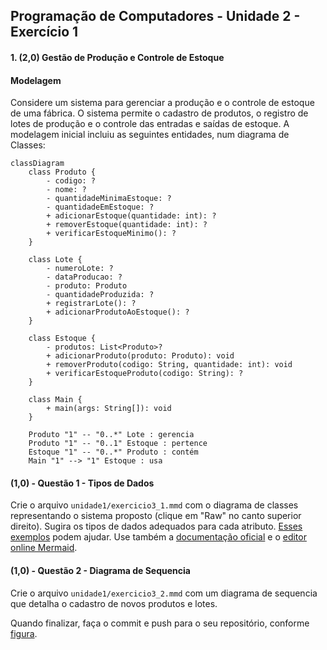 ## Programação de Computadores - Unidade 2 - Exercício 1

#### 1. (2,0) **Gestão de Produção e Controle de Estoque**

#### Modelagem
Considere um sistema para gerenciar a produção e o controle de estoque de uma fábrica. O sistema permite o cadastro de produtos, o registro de lotes de produção e o controle das entradas e saídas de estoque. A modelagem inicial incluiu as seguintes entidades, num diagrama de Classes:

```mermaid
classDiagram
    class Produto {
        - codigo: ?
        - nome: ?
        - quantidadeMinimaEstoque: ?
        - quantidadeEmEstoque: ?
        + adicionarEstoque(quantidade: int): ?
        + removerEstoque(quantidade: int): ?
        + verificarEstoqueMinimo(): ?
    }

    class Lote {
        - numeroLote: ?
        - dataProducao: ?
        - produto: Produto
        - quantidadeProduzida: ?
        + registrarLote(): ?
        + adicionarProdutoAoEstoque(): ?
    }

    class Estoque {
        - produtos: List<Produto>?
        + adicionarProduto(produto: Produto): void
        + removerProduto(codigo: String, quantidade: int): void
        + verificarEstoqueProduto(codigo: String): ?
    }

    class Main {
        + main(args: String[]): void
    }

    Produto "1" -- "0..*" Lote : gerencia
    Produto "1" -- "0..1" Estoque : pertence
    Estoque "1" -- "0..*" Produto : contém
    Main "1" --> "1" Estoque : usa

```
#### (1,0) - Questão 1 - Tipos de Dados

Crie o arquivo `unidade1/exercicio3_1.mmd` com o diagrama de classes representando o sistema proposto (clique em "Raw" no canto superior direito). Sugira os tipos de dados adequados para cada atributo. [Esses exemplos](gabaritosAula3) podem ajudar. Use também a [documentação oficial](https://mermaid.js.org/syntax/flowchart.html) e o [editor online Mermaid](https://mermaid.live/). 

#### (1,0) - Questão 2 - Diagrama de Sequencia

Crie o arquivo `unidade1/exercicio3_2.mmd` com um diagrama de sequencia que detalha o cadastro de novos produtos e lotes.
    
Quando finalizar, faça o commit e push para o seu repositório, conforme [figura](https://drive.google.com/open?id=1dV5TwUdMxSmh80sx13epVcJFewIT_MVk).
